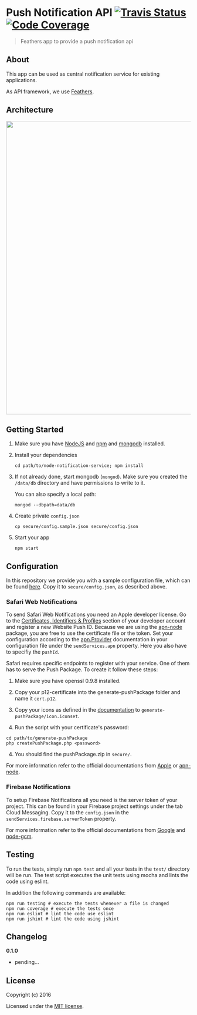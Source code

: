 # Push Notification API [![Travis Status](https://travis-ci.org/schulcloud/node-notification-service.svg?branch=master)](https://travis-ci.org/schulcloud/node-notification-service) [![Code Coverage](https://img.shields.io/codecov/c/github/schulcloud/node-notification-service/master.svg)](https://codecov.io/gh/schulcloud/node-notification-service)

> Feathers app to provide a push notification api

## About

This app can be used as central notification service for existing applications.

As API framework, we use [Feathers](http://feathersjs.com). 

## Architecture

<img src="http://i.imgur.com/1YJa3Fw.png" width="800">

## Getting Started

1. Make sure you have [NodeJS](https://nodejs.org/) and [npm](https://www.npmjs.com/) and [mongodb](https://www.mongodb.com/) installed.

2. Install your dependencies

    ```
    cd path/to/node-notification-service; npm install
    ```

3. If not already done, start mongodb (`mongod`). Make sure you created the `/data/db` directory and have permissions to write to it.  
   
    You can also specify a local path:
    ```
    mongod --dbpath=data/db
    ```

4. Create private `config.json`

    ```
    cp secure/config.sample.json secure/config.json
    ```

5. Start your app

    ```
    npm start
    ```

## Configuration

In this repository we provide you with a sample configuration file, which can be found [here](https://github.com/schulcloud/node-notification-service/blob/master/secure/config.sample.json). Copy it to `secure/config.json`, as described above.

### Safari Web Notifications

To send Safari Web Notifications you need an Apple developer license. Go to the [Certificates, Identifiers & Profiles](https://developer.apple.com/account/ios/certificate) section of your developer account and register a new Website Push ID. Because we are using the [apn-node](https://github.com/node-apn/node-apn) package, you are free to use the certificate file or the token. Set your configuration according to the [apn.Provider](https://github.com/node-apn/node-apn/blob/master/doc/provider.markdown) documentation in your configuration file under the `sendServices.apn` property. Here you also have to specifiy the `pushId`.

Safari requires specific endpoints to register with your service. One of them has to serve the Push Package. To create it follow these steps:

1. Make sure you have openssl 0.9.8 installed.

2. Copy your p12-certificate into the generate-pushPackage folder and name it `cert.p12`.

3. Copy your icons as defined in the [documentation](https://developer.apple.com/library/content/documentation/NetworkingInternet/Conceptual/NotificationProgrammingGuideForWebsites/PushNotifications/PushNotifications.html#//apple_ref/doc/uid/TP40013225-CH3-SW5) to `generate-pushPackage/icon.iconset`.

3. Run the script with your certificate's password: 

  ```
  cd path/to/generate-pushPackage
  php createPushPackage.php <password>
  ```

4. You should find the pushPackage.zip in `secure/`.

For more information refer to the official documentations from [Apple](https://developer.apple.com/library/content/documentation/NetworkingInternet/Conceptual/NotificationProgrammingGuideForWebsites/PushNotifications/PushNotifications.html) or [apn-node](https://github.com/node-apn/node-apn/blob/master/README.md).

### Firebase Notifications

To setup Firebase Notifications all you need is the server token of your project. This can be found in your Firebase project settings under the tab Cloud Messaging. Copy it to the `config.json` in the `sendServices.firebase.serverToken` property.

For more information refer to the official documentations from [Google](https://firebase.google.com/docs/cloud-messaging/) and [node-gcm](https://github.com/ToothlessGear/node-gcm/README.md).

## Testing

To run the tests, simply run `npm test` and all your tests in the `test/` directory will be run.
The test script executes the unit tests using mocha and lints the code using eslint.

In addition the following commands are available:
```shell
npm run testing # execute the tests whenever a file is changed
npm run coverage # execute the tests once
npm run eslint # lint the code use eslint
npm run jshint # lint the code using jshint
```

## Changelog

__0.1.0__

- pending...

## License

Copyright (c) 2016

Licensed under the [MIT license](LICENSE).
